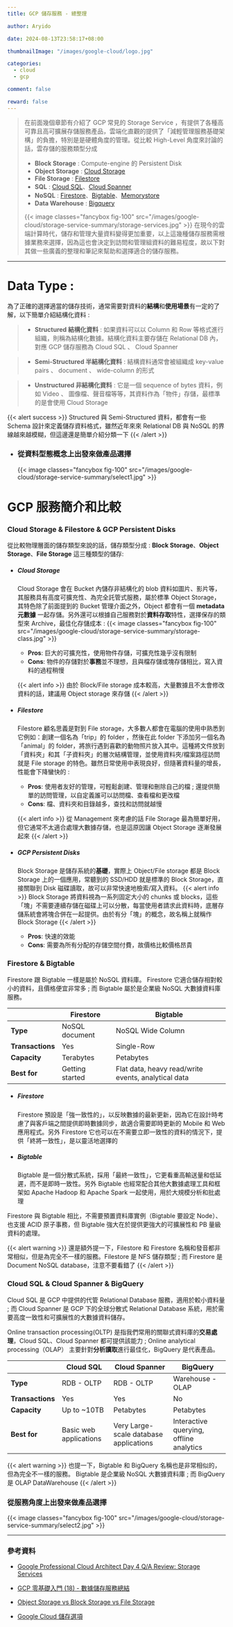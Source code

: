 ```yaml
---
title: GCP 儲存服務 - 總整理

author: Aryido

date: 2024-08-13T23:58:17+08:00

thumbnailImage: "/images/google-cloud/logo.jpg"

categories:
  - cloud
  - gcp

comment: false

reward: false
---
```


<!--BODY-->

> 在前面幾個章節有介紹了 GCP 常見的 Storage Service ，有提供了各種高可靠且高可擴展存儲服務產品，雲端化直觀的提供了「減輕管理服務基礎架構」的負擔，特別是是硬體角度的管理。從比較 High-Level 角度來討論的話，雲存儲的服務類型分成
>
> - **Block Storage** : Compute-engine 的 Persistent Disk
> - **Object Storage** : [Cloud Storage](https://aryido.github.io/posts/google-cloud/cloud-storage/)
> - **File Storage** : [Filestore](https://aryido.github.io/posts/google-cloud/filestore/)
> - **SQL** : [Cloud SQL](https://aryido.github.io/posts/google-cloud/sql/)、[Cloud Spanner](https://aryido.github.io/posts/google-cloud/spanner/)
> - **NoSQL** : [Firestore](https://aryido.github.io/posts/google-cloud/firestore/)、[Bigtable](https://aryido.github.io/posts/google-cloud/bigtable-1/)、[Memorystore](https://aryido.github.io/posts/google-cloud/memorystore/)
> - **Data Warehouse** : [Bigquery](https://aryido.github.io/posts/google-cloud/bigquery-1/)
>
> {{< image classes="fancybox fig-100" src="/images/google-cloud/storage-service-summary/storage-services.jpg" >}}
> 在現今的雲端計算時代，儲存和管理大量資料變得更加重要，以上這幾種儲存服務需根據業務來選擇，因為這也會決定到訪問和管理組資料的難易程度，故以下對其做一些廣義的整理和筆記來幫助和選擇適合的儲存服務。

<!--more-->

---

# Data Type :

為了正確的選擇適當的儲存技術，通常需要對資料的**結構**和**使用場景**有一定的了解，以下簡單介紹結構化資料 :

> - **Structured 結構化資料** : 如果資料可以以 Column 和 Row 等格式進行組織，則稱為結構化數據。結構化資料主要存儲在 Relational DB 內，對應 GCP 儲存服務為 Cloud SQL 、 Cloud Spanner

> - **Semi-Structured 半結構化資料** : 結構資料通常會被組織成 key-value pairs 、 document 、 wide-column 的形式

> - **Unstructured 非結構化資料** : 它是一個 sequence of bytes 資料，例如 Video 、 圖像檔、聲音檔等等，其資料作為「物件」存儲，最標準的是會使用 Cloud Storage

{{< alert success >}}
Structured 與 Semi-Structured 資料，都會有一些 Schema 設計來定義儲存資料格式，雖然近年來來 Relational DB 與 NoSQL 的界線越來越模糊，但這邊還是簡單介紹分類一下
{{< /alert >}}

- ### 從資料型態概念上出發來做產品選擇

  {{< image classes="fancybox fig-100" src="/images/google-cloud/storage-service-summary/select1.jpg" >}}

# GCP 服務簡介和比較

### Cloud Storage & Filestore & GCP Persistent Disks

從比較物理層面的儲存類型來說的話，儲存類型分成 : **Block Storage**、**Object Storage**、**File Storage** 這三種類型的儲存: 

- ##### Cloud Storage
  Cloud Storage 會在 Bucket 內儲存非結構化的 blob 資料如圖片、影片等，其服務具有高度可擴充性、為完全託管式服務，屬於標準 Object Storage，其特色除了前面提到的 Bucket 管理介面之外，Object 都會有一個 **metadata 元數據** 一起存儲。另外還可以根據自己服務對於**資料存取**特性，選擇保存的類型來 Archive，最佳化存儲成本 : 
  {{< image classes="fancybox fig-100" src="/images/google-cloud/storage-service-summary/storage-class.jpg" >}}
  - **Pros**: 巨大的可擴充性，使用物件存儲，可擴充性幾乎沒有限制
  - **Cons**: 物件的存儲對於**事務**並不理想，且與檔存儲或塊存儲相比，寫入資料的過程稍慢

  {{< alert info >}}
  由於 Block/File storage 成本較高，大量數據且不太會修改資料的話，建議用 Object storage 來存儲
  {{< /alert >}}

- ##### Filestore
  Filestore 顧名思義是對到 File storage，大多數人都會在電腦的使用中熟悉到它例如：創建一個名為「trip」的 folder ，然後在此 folder 下添加另一個名為「animal」的 folder，將旅行遇到喜歡的動物照片放入其中。這種將文件放到「資料夾」和其「子資料夾」的層次結構管理，並使用資料夾/檔案路徑訪問就是 File storage 的特色。雖然日常使用中表現良好，但隨著資料量的增長，性能會下降蠻快的 : 
  - **Pros**: 使用者友好的管理，可輕鬆創建、管理和刪除自己的檔 ; 還提供簡單的訪問管理，以自定義誰可以訪問檔、查看檔和更改檔
  - **Cons**: 檔、資料夾和目錄越多，查找和訪問就越慢

  {{< alert info >}}
  從 Management 來考慮的話 File Storage 最為簡單好用，但它通常不太適合處理大數據存儲，也是這原因讓 Object Storage 逐漸發展起來
  {{< /alert >}}

- ##### GCP Persistent Disks
  Block Storage 是儲存系統的**基礎**，實際上 Object/File storage 都是 Block Storage 上的一個應用，常聽到的 SSD/HDD 就是標準的 Block Storage，直接關聯到 Disk 磁碟讀取，故可以非常快速地檢索/寫入資料。
  {{< alert info >}}
  Block Storage 將資料視為一系列固定大小的 chunks 或 blocks，這些「塊」不需要連續存儲在磁碟上可以分散，每當使用者請求此資料時，底層存儲系統會將塊合併在一起提供。由於有分「塊」的概念，故名稱上就稱作 Block Storage
  {{< /alert >}}
  - **Pros**: 快速的效能
  - **Cons**: 需要為所有分配的存儲空間付費，故價格比較價格昂貴

### Firestore & Bigtable  

Firestore 跟 Bigtable 一樣是屬於 NoSQL 資料庫。 Firestore 它適合儲存相對較小的資料，且價格便宜非常多 ; 而 Bigtable 屬於是企業級 NoSQL 大數據資料庫服務。

|                     | Firestore       | Bigtable                                            |
| ------------------- | --------------- | --------------------------------------------------- |
| **Type**            | NoSQL document  | NoSQL Wide Column                                   |
| **Transactions**    | Yes             | Single-Row                                          |        
| **Capacity**        | Terabytes       | Petabytes                                           |
| **Best for**        | Getting started | Flat data, heavy read/write events, analytical data |

- ##### Firestore
  Firestore 預設是「強一致性的」，以反映數據的最新更新，因為它在設計時考慮了與客戶端之間提供即時數據同步，故適合需要即時更新的 Mobile 和 Web 應用程式。另外 Firestore 它也可以在不需要立即一致性的資料的情況下，提供「終將一致性」，是以靈活地選擇的

- ##### Bigtable
  Bigtable 是一個分散式系統，採用「最終一致性」，它更看重高輸送量和低延遲，而不是即時一致性。另外 Bigtable 也經常配合其他大數據處理工具和框架如 Apache Hadoop 和 Apache Spark 一起使用，用於大規模分析和批處理

Firestore 與 Bigtable 相比，不需要預置資料庫實例（Bigtable 要設定 Node）、也支援 ACID 原子事務，但 Bigtable 強大在於提供更強大的可擴展性和 PB 量級資料的處理。

{{< alert warning >}}
還是額外提一下，Filestore 和 Firestore 名稱和發音都非常相似，但是為完全不一樣的服務。Filestore 是 NFS 儲存類型 ; 而 Firestore 是 Document NoSQL database，注意不要看錯了
{{< /alert >}}

### Cloud SQL & Cloud Spanner & BigQuery

Cloud SQL 是 GCP 中提供的代管 Relational Database 服務，適用於較小資料量 ; 而 Cloud Spanner 是 GCP 下的全球分散式 Relational Database 系統，用於需要高度一致性和可擴展性的大數據資料儲存。

Online transaction processing(OLTP) 是指我們常用的關聯式資料庫的**交易處理**，Cloud SQL、Cloud Spanner 都可提供該能力 ; Online analytical processing（OLAP） 主要針對**分析讀取**進行最佳化，BigQuery 是代表產品。

|                     | Cloud SQL              | Cloud Spanner                          | BigQuery                                |
| ------------------- | ---------------------- | -------------------------------------- | --------------------------------------- |
| **Type**            | RDB - OLTP  | RDB - OLTP                  | Warehouse - OLAP                   |
| **Transactions**    | Yes                    | Yes                                    | No                                      |
| **Capacity**        | Up to ~10TB            | Petabytes                              | Petabytes                               |
| **Best for**        | Basic web applications | Very Large-scale database applications | Interactive querying, offline analytics |

{{< alert warning >}}
也提一下，Bigtable 和 BigQuery 名稱也是非常相似的，但為完全不一樣的服務。 Bigtable 是企業級 NoSQL 大數據資料庫 ; 而 BigQuery 是 OLAP DataWarehouse
{{< /alert >}}

### 從服務角度上出發來做產品選擇
{{< image classes="fancybox fig-100" src="/images/google-cloud/storage-service-summary/select2.jpg" >}}

---

### 參考資料

- [Google Professional Cloud Architect Day 4 Q/A Review: Storage Services](https://k21academy.com/google-cloud/gcp-training-day-4/)

- [GCP 零基礎入門 (18) - 數據儲存服務總結](https://ithelp.ithome.com.tw/m/articles/10333191)

- [Object Storage vs Block Storage vs File Storage](https://cloud.google.com/discover/object-vs-block-vs-file-storage?hl=en)

- [Google Cloud 儲存選項](https://jayendrapatil.com/google-cloud-storage-options/)
